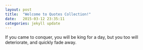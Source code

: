 ```yaml
---
layout: post
title:  "Welcome to Quotes Collection!"
date:   2015-03-12 23:35:11
categories: jekyll update
---
```


If you came to conquer,
you will be king for a day,
but you too will deteriorate,
and quickly fade away.

[jekyll]:      http://jekyllrb.com
[jekyll-gh]:   https://github.com/jekyll/jekyll
[jekyll-help]: https://github.com/jekyll/jekyll-help
